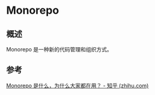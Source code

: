 # Monorepo

## 概述
Monorepo 是一种新的代码管理和组织方式。
  

## 参考
[Monorepo 是什么，为什么大家都在用？ - 知乎 (zhihu.com)](https://zhuanlan.zhihu.com/p/77577415)